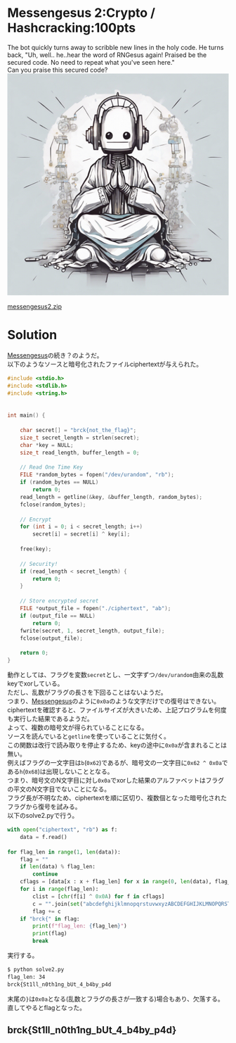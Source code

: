 # Messengesus 2:Crypto / Hashcracking:100pts
The bot quickly turns away to scribble new lines in the holy code. He turns back, "Uh, well.. he..hear the word of RNGesus again! Praised be the secured code. No need to repeat what you've seen here."  
Can you praise this secured code?  
![messengesus2.jpeg](messengesus2.jpeg)  

[messengesus2.zip](messengesus2.zip)  

# Solution
[Messengesus](../Messengesus)の続き？のようだ。  
以下のようなソースと暗号化されたファイルciphertextが与えられた。  
```c
#include <stdio.h>
#include <stdlib.h>
#include <string.h>


int main() {

    char secret[] = "brck{not_the_flag}";
    size_t secret_length = strlen(secret);
    char *key = NULL;
    size_t read_length, buffer_length = 0;
    
    // Read One Time Key
    FILE *random_bytes = fopen("/dev/urandom", "rb");
    if (random_bytes == NULL)
        return 0;
    read_length = getline(&key, &buffer_length, random_bytes);
    fclose(random_bytes);

    // Encrypt
    for (int i = 0; i < secret_length; i++)
        secret[i] = secret[i] ^ key[i];

    free(key);

    // Security!
    if (read_length < secret_length) {
        return 0;
    }

    // Store encrypted secret
    FILE *output_file = fopen("./ciphertext", "ab");
    if (output_file == NULL)
        return 0;
    fwrite(secret, 1, secret_length, output_file);
    fclose(output_file);

    return 0;
}
```
動作としては、フラグを変数`secret`とし、一文字ずつ`/dev/urandom`由来の乱数keyでxorしている。  
ただし、乱数がフラグの長さを下回ることはないようだ。  
つまり、[Messengesus](../Messengesus)のように`0x0a`のような文字だけでの復号はできない。  
ciphertextを確認すると、ファイルサイズが大きいため、上記プログラムを何度も実行した結果であるようだ。  
よって、複数の暗号文が得られていることになる。  
ソースを読んでいると`getline`を使っていることに気付く。  
この関数は改行で読み取りを停止するため、keyの途中に`0x0a`が含まれることは無い。  
例えばフラグの一文字目は`b`(`0x62`)であるが、暗号文の一文字目に`0x62 ^ 0x0a`である`h`(`0x68`)は出現しないこととなる。  
つまり、暗号文のN文字目に対し`0x0a`でxorした結果のアルファベットはフラグの平文のN文字目でないことになる。  
フラグ長が不明なため、ciphertextを順に区切り、複数個となった暗号化されたフラグから復号を試みる。  
以下のsolve2.pyで行う。  
```python
with open("ciphertext", "rb") as f:
    data = f.read()

for flag_len in range(1, len(data)):
    flag = ""
    if len(data) % flag_len:
        continue
    cflags = [data[x : x + flag_len] for x in range(0, len(data), flag_len)]
    for i in range(flag_len):
        clist = [chr(f[i] ^ 0x0A) for f in cflags]
        c = "".join(set("abcdefghijklmnopqrstuvwxyzABCDEFGHIJKLMNOPQRSTUVWXYZ0123456789!?_{}") - set(clist))
        flag += c
    if "brck{" in flag:
        print(f"flag_len: {flag_len}")
        print(flag)
        break
```
実行する。  
```bash
$ python solve2.py
flag_len: 34
brck{St1ll_n0th1ng_bUt_4_b4by_p4d
```
末尾の`}`は`0x0a`となる(乱数とフラグの長さが一致する)場合もあり、欠落する。  
直してやるとflagとなった。  

## brck{St1ll_n0th1ng_bUt_4_b4by_p4d}